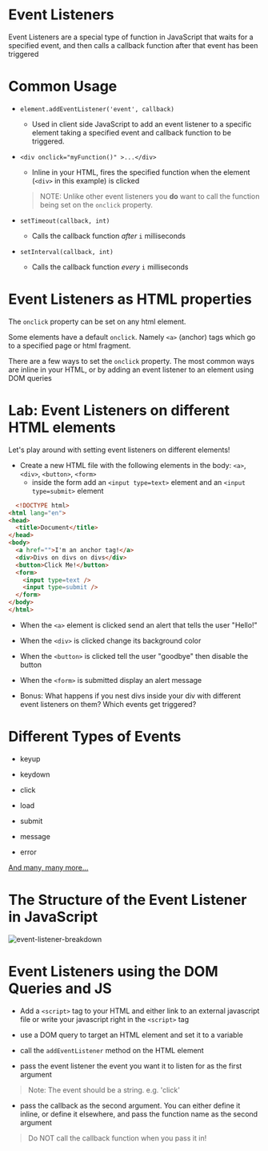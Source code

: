 # Event Listeners

Event Listeners are a special type of function in JavaScript that waits for a specified event, and then calls a callback function after that event has been triggered

# Common Usage

* `element.addEventListener('event', callback)`
  * Used in client side JavaScript to add an event listener to a specific element taking a specified event and callback function to be triggered.

* `<div onclick="myFunction()" >...</div>`
  * Inline in your HTML, fires the specified function when the element (`<div>` in this example) is clicked
  >NOTE: Unlike other event listeners you **do** want to call the function being set on the `onclick` property.

* `setTimeout(callback, int)`
  * Calls the callback function *after* `i` milliseconds

* `setInterval(callback, int)`
  * Calls the callback function *every* `i` milliseconds

# Event Listeners as HTML properties

The `onclick` property can be set on any html element.

Some elements have a default `onclick`. Namely `<a>` (anchor) tags which go to a specified page or html fragment.

There are a few ways to set the `onclick` property. The most common ways are inline in your HTML, or by adding an event listener to an element using DOM queries

# Lab: Event Listeners on different HTML elements

Let's play around with setting event listeners on different elements!

* Create a new HTML file with the following elements in the body: `<a>`, `<div>`, `<button>`, `<form>`
  * inside the form add an `<input type=text>` element and an `<input type=submit>` element

```html
  <!DOCTYPE html>
<html lang="en">
<head>
  <title>Document</title>
</head>
<body>
  <a href="">I'm an anchor tag!</a>
  <div>Divs on divs on divs</div>
  <button>Click Me!</button>
  <form>
    <input type=text />
    <input type=submit />
  </form>
</body>
</html>
```

* When the `<a>` element is clicked send an alert that tells the user "Hello!"

* When the `<div>` is clicked change its background color

* When the `<button>` is clicked tell the user "goodbye" then disable the button

* When the `<form>` is submitted display an alert message

* Bonus: What happens if you nest divs inside your div with different event listeners on them? Which events get triggered?

# Different Types of Events

* keyup

* keydown

* click

* load

* submit

* message

* error

[And many, many more...](https://developer.mozilla.org/en-US/docs/Web/Events)

# The Structure of the Event Listener in JavaScript

![event-listener-breakdown](/images/event-listener.png)

# Event Listeners using the DOM Queries and JS

* Add a `<script>` tag to your HTML and either link to an external javascript file or write your javascript right in the `<script>` tag

* use a DOM query to target an HTML element and set it to a variable

* call the `addEventListener` method on the HTML element

* pass the event listener the event you want it to listen for as the first argument
> Note: The event should be a string. e.g. 'click'

* pass the callback as the second argument. You can either define it inline, or define it elsewhere, and pass the function name as the second argument
> Do NOT call the callback function when you pass it in!

